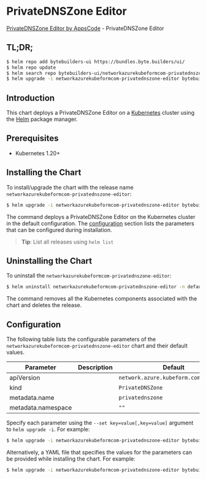# PrivateDNSZone Editor

[PrivateDNSZone Editor by AppsCode](https://byte.builders) - PrivateDNSZone Editor

## TL;DR;

```bash
$ helm repo add bytebuilders-ui https://bundles.byte.builders/ui/
$ helm repo update
$ helm search repo bytebuilders-ui/networkazurekubeformcom-privatednszone-editor --version=v0.4.18
$ helm upgrade -i networkazurekubeformcom-privatednszone-editor bytebuilders-ui/networkazurekubeformcom-privatednszone-editor -n default --create-namespace --version=v0.4.18
```

## Introduction

This chart deploys a PrivateDNSZone Editor on a [Kubernetes](http://kubernetes.io) cluster using the [Helm](https://helm.sh) package manager.

## Prerequisites

- Kubernetes 1.20+

## Installing the Chart

To install/upgrade the chart with the release name `networkazurekubeformcom-privatednszone-editor`:

```bash
$ helm upgrade -i networkazurekubeformcom-privatednszone-editor bytebuilders-ui/networkazurekubeformcom-privatednszone-editor -n default --create-namespace --version=v0.4.18
```

The command deploys a PrivateDNSZone Editor on the Kubernetes cluster in the default configuration. The [configuration](#configuration) section lists the parameters that can be configured during installation.

> **Tip**: List all releases using `helm list`

## Uninstalling the Chart

To uninstall the `networkazurekubeformcom-privatednszone-editor`:

```bash
$ helm uninstall networkazurekubeformcom-privatednszone-editor -n default
```

The command removes all the Kubernetes components associated with the chart and deletes the release.

## Configuration

The following table lists the configurable parameters of the `networkazurekubeformcom-privatednszone-editor` chart and their default values.

|     Parameter      | Description |                     Default                      |
|--------------------|-------------|--------------------------------------------------|
| apiVersion         |             | <code>network.azure.kubeform.com/v1alpha1</code> |
| kind               |             | <code>PrivateDNSZone</code>                      |
| metadata.name      |             | <code>privatednszone</code>                      |
| metadata.namespace |             | <code>""</code>                                  |


Specify each parameter using the `--set key=value[,key=value]` argument to `helm upgrade -i`. For example:

```bash
$ helm upgrade -i networkazurekubeformcom-privatednszone-editor bytebuilders-ui/networkazurekubeformcom-privatednszone-editor -n default --create-namespace --version=v0.4.18 --set apiVersion=network.azure.kubeform.com/v1alpha1
```

Alternatively, a YAML file that specifies the values for the parameters can be provided while
installing the chart. For example:

```bash
$ helm upgrade -i networkazurekubeformcom-privatednszone-editor bytebuilders-ui/networkazurekubeformcom-privatednszone-editor -n default --create-namespace --version=v0.4.18 --values values.yaml
```
